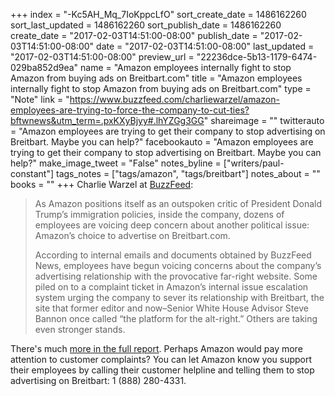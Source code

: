 +++
index = "-Kc5AH_Mq_7IoKppcLfO"
sort_create_date = 1486162260
sort_last_updated = 1486162260
sort_publish_date = 1486162260
create_date = "2017-02-03T14:51:00-08:00"
publish_date = "2017-02-03T14:51:00-08:00"
date = "2017-02-03T14:51:00-08:00"
last_updated = "2017-02-03T14:51:00-08:00"
preview_url = "22236dce-5b13-1179-6474-029ba852d9ea"
name = "Amazon employees internally fight to stop Amazon from buying ads on Breitbart.com"
title = "Amazon employees internally fight to stop Amazon from buying ads on Breitbart.com"
type = "Note"
link = "https://www.buzzfeed.com/charliewarzel/amazon-employees-are-trying-to-force-the-company-to-cut-ties?bftwnews&utm_term=.pxKXyBjyy#.lhYZGg3GG"
shareimage = ""
twitterauto = "Amazon employees are trying to get their company to stop advertising on Breitbart. Maybe you can help?"
facebookauto = "Amazon employees are trying to get their company to stop advertising on Breitbart. Maybe you can help?"
make_image_tweet = "False"
notes_byline = ["writers/paul-constant"]
tags_notes = ["tags/amazon", "tags/breitbart"]
notes_about = ""
books = ""
+++
Charlie Warzel at [BuzzFeed](https://www.buzzfeed.com/charliewarzel/amazon-employees-are-trying-to-force-the-company-to-cut-ties?bftwnews&utm_term=.pxKXyBjyy#.lhYZGg3GG):

<blockquote><p>As Amazon positions itself as an outspoken critic of President Donald Trump’s immigration policies, inside the company, dozens of employees are voicing deep concern about another political issue: Amazon’s choice to advertise on Breitbart.com.</p>

<p>According to internal emails and documents obtained by BuzzFeed News, employees have begun voicing concerns about the company’s advertising relationship with the provocative far-right website. Some piled on to a complaint ticket in Amazon’s internal issue escalation system urging the company to sever its relationship with Breitbart, the site that former editor and now–Senior White House Advisor Steve Bannon once called “the platform for the alt-right.” Others are taking even stronger stands.</p></blockquote>

There's much [more in the full report](https://www.buzzfeed.com/charliewarzel/amazon-employees-are-trying-to-force-the-company-to-cut-ties?bftwnews&utm_term=.pxKXyBjyy#.lhYZGg3GG). Perhaps Amazon would pay more attention to customer complaints? You can let Amazon know you support their employees by calling their customer helpline and telling them to stop advertising on Breitbart: 1 (888) 280-4331.